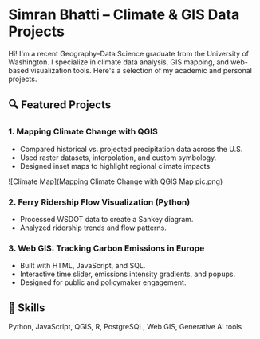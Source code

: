 # Simran Bhatti – Climate & GIS Data Projects

Hi! I'm a recent Geography–Data Science graduate from the University of Washington. I specialize in climate data analysis, GIS mapping, and web-based visualization tools. Here's a selection of my academic and personal projects.

## 🔍 Featured Projects

### 1. Mapping Climate Change with QGIS
- Compared historical vs. projected precipitation data across the U.S.
- Used raster datasets, interpolation, and custom symbology.
- Designed inset maps to highlight regional climate impacts.

![Climate Map](Mapping Climate Change with QGIS Map pic.png)

### 2. Ferry Ridership Flow Visualization (Python)
- Processed WSDOT data to create a Sankey diagram.
- Analyzed ridership trends and flow patterns.

### 3. Web GIS: Tracking Carbon Emissions in Europe
- Built with HTML, JavaScript, and SQL.
- Interactive time slider, emissions intensity gradients, and popups.
- Designed for public and policymaker engagement.

## 🧠 Skills
Python, JavaScript, QGIS, R, PostgreSQL, Web GIS, Generative AI tools
